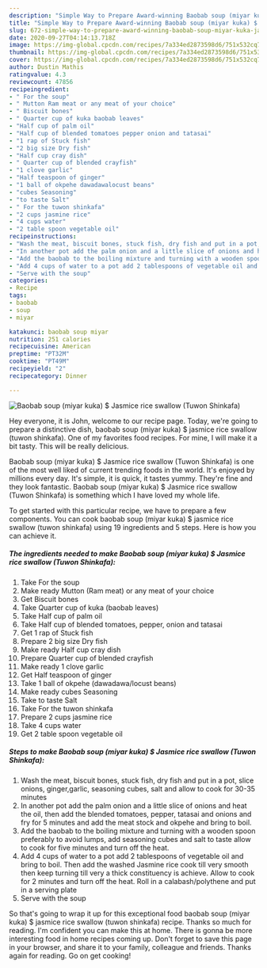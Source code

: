```yaml
---
description: "Simple Way to Prepare Award-winning Baobab soup (miyar kuka) $ Jasmice rice swallow (Tuwon Shinkafa)"
title: "Simple Way to Prepare Award-winning Baobab soup (miyar kuka) $ Jasmice rice swallow (Tuwon Shinkafa)"
slug: 672-simple-way-to-prepare-award-winning-baobab-soup-miyar-kuka-jasmice-rice-swallow-tuwon-shinkafa
date: 2020-09-27T04:14:13.718Z
image: https://img-global.cpcdn.com/recipes/7a334ed2873598d6/751x532cq70/baobab-soup-miyar-kuka-jasmice-rice-swallow-tuwon-shinkafa-recipe-main-photo.jpg
thumbnail: https://img-global.cpcdn.com/recipes/7a334ed2873598d6/751x532cq70/baobab-soup-miyar-kuka-jasmice-rice-swallow-tuwon-shinkafa-recipe-main-photo.jpg
cover: https://img-global.cpcdn.com/recipes/7a334ed2873598d6/751x532cq70/baobab-soup-miyar-kuka-jasmice-rice-swallow-tuwon-shinkafa-recipe-main-photo.jpg
author: Dustin Mathis
ratingvalue: 4.3
reviewcount: 47856
recipeingredient:
- " For the soup"
- " Mutton Ram meat or any meat of your choice"
- " Biscuit bones"
- " Quarter cup of kuka baobab leaves"
- "Half cup of palm oil"
- "Half cup of blended tomatoes pepper onion and tatasai"
- "1 rap of Stuck fish"
- "2 big size Dry fish"
- "Half cup cray dish"
- " Quarter cup of blended crayfish"
- "1 clove garlic"
- "Half teaspoon of ginger"
- "1 ball of okpehe dawadawalocust beans"
- "cubes Seasoning"
- "to taste Salt"
- " For the tuwon shinkafa"
- "2 cups jasmine rice"
- "4 cups water"
- "2 table spoon vegetable oil"
recipeinstructions:
- "Wash the meat, biscuit bones, stuck fish, dry fish and put in a pot, slice onions, ginger,garlic, seasoning cubes, salt and allow to cook for 30-35 minutes"
- "In another pot add the palm onion and a little slice of onions and heat the oil, then add the blended tomatoes, pepper, tatasai and onions and fry for 5 minutes and add the meat stock and okpehe and bring to boil."
- "Add the baobab to the boiling mixture and turning with a wooden spoon preferably to avoid lumps, add seasoning cubes and salt to taste allow to cook for five minutes and turn off the heat."
- "Add 4 cups of water to a pot add 2 tablespoons of vegetable oil and bring to boil. Then add the washed Jasmine rice cook till very smooth then keep turning till very a thick constituency is achieve. Allow to cook for 2 minutes and turn off the heat. Roll in a calabash/polythene and put in a serving plate"
- "Serve with the soup"
categories:
- Recipe
tags:
- baobab
- soup
- miyar

katakunci: baobab soup miyar 
nutrition: 251 calories
recipecuisine: American
preptime: "PT32M"
cooktime: "PT49M"
recipeyield: "2"
recipecategory: Dinner

---
```



![Baobab soup (miyar kuka) $ Jasmice rice swallow (Tuwon Shinkafa)](https://img-global.cpcdn.com/recipes/7a334ed2873598d6/751x532cq70/baobab-soup-miyar-kuka-jasmice-rice-swallow-tuwon-shinkafa-recipe-main-photo.jpg)

Hey everyone, it is John, welcome to our recipe page. Today, we're going to prepare a distinctive dish, baobab soup (miyar kuka) $ jasmice rice swallow (tuwon shinkafa). One of my favorites food recipes. For mine, I will make it a bit tasty. This will be really delicious.

Baobab soup (miyar kuka) $ Jasmice rice swallow (Tuwon Shinkafa) is one of the most well liked of current trending foods in the world. It's enjoyed by millions every day. It's simple, it is quick, it tastes yummy. They're fine and they look fantastic. Baobab soup (miyar kuka) $ Jasmice rice swallow (Tuwon Shinkafa) is something which I have loved my whole life.




To get started with this particular recipe, we have to prepare a few components. You can cook baobab soup (miyar kuka) $ jasmice rice swallow (tuwon shinkafa) using 19 ingredients and 5 steps. Here is how you can achieve it.

<!--inarticleads1-->

##### The ingredients needed to make Baobab soup (miyar kuka) $ Jasmice rice swallow (Tuwon Shinkafa):

1. Take  For the soup
1. Make ready  Mutton (Ram meat) or any meat of your choice
1. Get  Biscuit bones
1. Take  Quarter cup of kuka (baobab leaves)
1. Take Half cup of palm oil
1. Take Half cup of blended tomatoes, pepper, onion and tatasai
1. Get 1 rap of Stuck fish
1. Prepare 2 big size Dry fish
1. Make ready Half cup cray dish
1. Prepare  Quarter cup of blended crayfish
1. Make ready 1 clove garlic
1. Get Half teaspoon of ginger
1. Take 1 ball of okpehe (dawadawa/locust beans)
1. Make ready cubes Seasoning
1. Take to taste Salt
1. Take  For the tuwon shinkafa
1. Prepare 2 cups jasmine rice
1. Take 4 cups water
1. Get 2 table spoon vegetable oil




<!--inarticleads2-->

##### Steps to make Baobab soup (miyar kuka) $ Jasmice rice swallow (Tuwon Shinkafa):

1. Wash the meat, biscuit bones, stuck fish, dry fish and put in a pot, slice onions, ginger,garlic, seasoning cubes, salt and allow to cook for 30-35 minutes
1. In another pot add the palm onion and a little slice of onions and heat the oil, then add the blended tomatoes, pepper, tatasai and onions and fry for 5 minutes and add the meat stock and okpehe and bring to boil.
1. Add the baobab to the boiling mixture and turning with a wooden spoon preferably to avoid lumps, add seasoning cubes and salt to taste allow to cook for five minutes and turn off the heat.
1. Add 4 cups of water to a pot add 2 tablespoons of vegetable oil and bring to boil. Then add the washed Jasmine rice cook till very smooth then keep turning till very a thick constituency is achieve. Allow to cook for 2 minutes and turn off the heat. Roll in a calabash/polythene and put in a serving plate
1. Serve with the soup




So that's going to wrap it up for this exceptional food baobab soup (miyar kuka) $ jasmice rice swallow (tuwon shinkafa) recipe. Thanks so much for reading. I'm confident you can make this at home. There is gonna be more interesting food in home recipes coming up. Don't forget to save this page in your browser, and share it to your family, colleague and friends. Thanks again for reading. Go on get cooking!

